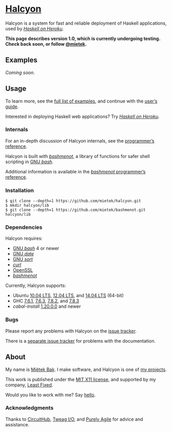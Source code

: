 [Halcyon](http://halcyon.sh/)
=============================

Halcyon is a system for fast and reliable deployment of Haskell applications, used by [_Haskell on Heroku_](http://haskellonheroku.com/).

**This page describes version 1.0, which is currently undergoing testing.  Check back soon, or follow [@mietek](http://twitter.com/mietek).**


Examples
--------

_Coming soon._


Usage
-----

To learn more, see the [full list of examples](http://halcyon.sh/examples/), and continue with the [user’s guide](http://halcyon.sh/guide/).

Interested in deploying Haskell web applications?  Try [_Haskell on Heroku_](http://haskellonheroku.com/).


### Internals

For an in-depth discussion of Halcyon internals, see the [programmer’s reference](http://halcyon.sh/reference/).

Halcyon is built with [_bashmenot_](http://bashmenot.mietek.io/), a library of functions for safer shell scripting in [GNU _bash_](http://gnu.org/software/bash/).

Additional information is available in the [_bashmenot_ programmer’s reference](http://bashmenot.mietek.io/reference/).


### Installation

```
$ git clone --depth=1 https://github.com/mietek/halcyon.git
$ mkdir halcyon/lib
$ git clone --depth=1 https://github.com/mietek/bashmenot.git halcyon/lib
```


### Dependencies

Halcyon requires:

- [GNU _bash_](http://gnu.org/software/bash/) 4 or newer
- [GNU _date_](http://gnu.org/software/coreutils/manual/html_node/date-invocation.html)
- [GNU _sort_](http://gnu.org/software/coreutils/manual/html_node/sort-invocation.html)
- [_curl_](http://curl.haxx.se/)
- [OpenSSL](https://www.openssl.org/)
- [_bashmenot_](http://bashmenot.mietek.io/)

Currently, Halcyon supports:

- Ubuntu [10.04 LTS](http://releases.ubuntu.com/10.04/), [12.04 LTS](http://releases.ubuntu.com/12.04/), and [14.04 LTS](http://releases.ubuntu.com/14.04/) (64-bit)
- GHC [7.6.1](http://www.haskell.org/ghc/download_ghc_7_6_1), [7.6.3](http://www.haskell.org/ghc/download_ghc_7_6_3), [7.8.2](http://www.haskell.org/ghc/download_ghc_7_8_2), and [7.8.3](http://www.haskell.org/ghc/download_ghc_7_8_3)
- _cabal-install_ [1.20.0.0](http://www.haskell.org/cabal/download.html) and newer


### Bugs

Please report any problems with Halcyon on the [issue tracker](https://github.com/mietek/halcyon/issues/).

There is a [separate issue tracker](https://github.com/mietek/halcyon-website/issues/) for problems with the documentation.


About
-----

My name is [Miëtek Bak](http://mietek.io/).  I make software, and Halcyon is one of [my projects](http://mietek.io/projects/).

This work is published under the [MIT X11 license](http://halcyon.sh/license/), and supported by my company, [Least Fixed](http://leastfixed.com/).

Would you like to work with me?  Say [hello](http://mietek.io/).


### Acknowledgments

Thanks to [CircuitHub](https://circuithub.com/), [Tweag I/O](http://www.tweag.io/), and [Purely Agile](http://purelyagile.com/) for advice and assistance.
